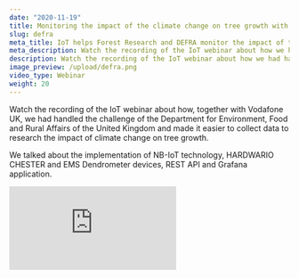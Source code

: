 ```yaml
---
date: "2020-11-19"
title: Monitoring the impact of the climate change on tree growth with IoT
slug: defra
meta_title: IoT helps Forest Research and DEFRA monitor the impact of the climate change on tree growth | HARDWARIO Academy
meta_description: Watch the recording of the IoT webinar about how we had handled the challenge of DEFRA and made it easier to collect data to research the impact of climate change on tree growth.
description: Watch the recording of the IoT webinar about how we had handled the challenge of DEFRA and made it easier to collect data to research the impact of climate change on tree growth.
image_preview: /upload/defra.png
video_type: Webinar
weight: 20
---
```


Watch the recording of the IoT webinar about how, together with Vodafone UK, we had handled the challenge of the Department for Environment, Food and Rural Affairs of the United Kingdom and made it easier to collect data to research the impact of climate change on tree growth.

We talked about the implementation of NB-IoT technology, HARDWARIO CHESTER and EMS Dendrometer devices, REST API and Grafana application.


<div class = "video-container">
<iframe src="https://www.youtube.com/embed/eil_Na57h9I?modestbranding=1&amp;showinfo=0&amp;rel=0&amp;html5=1&amp;widgetid=2" frameborder="0" allow="accelerometer; autoplay; encrypted-media; gyroscope; picture-in-picture" allowfullscreen></iframe>
</div>
